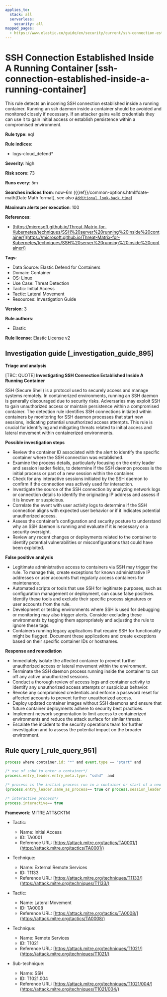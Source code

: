 ```yaml
---
applies_to:
  stack: all
  serverless:
    security: all
mapped_pages:
  - https://www.elastic.co/guide/en/security/current/ssh-connection-established-inside-a-running-container.html
---
```


# SSH Connection Established Inside A Running Container [ssh-connection-established-inside-a-running-container]

This rule detects an incoming SSH connection established inside a running container. Running an ssh daemon inside a container should be avoided and monitored closely if necessary. If an attacker gains valid credentials they can use it to gain initial access or establish persistence within a compromised environment.

**Rule type**: eql

**Rule indices**:

* logs-cloud_defend*

**Severity**: high

**Risk score**: 73

**Runs every**: 5m

**Searches indices from**: now-6m ({{ref}}/common-options.html#date-math[Date Math format], see also [`Additional look-back time`](docs-content://solutions/security/detect-and-alert/create-detection-rule.md#rule-schedule))

**Maximum alerts per execution**: 100

**References**:

* [https://microsoft.github.io/Threat-Matrix-for-Kubernetes/techniques/SSH%20server%20running%20inside%20container/](https://microsoft.github.io/Threat-Matrix-for-Kubernetes/techniques/SSH%20server%20running%20inside%20container/)

**Tags**:

* Data Source: Elastic Defend for Containers
* Domain: Container
* OS: Linux
* Use Case: Threat Detection
* Tactic: Initial Access
* Tactic: Lateral Movement
* Resources: Investigation Guide

**Version**: 3

**Rule authors**:

* Elastic

**Rule license**: Elastic License v2

## Investigation guide [_investigation_guide_895]

**Triage and analysis**

[TBC: QUOTE]
**Investigating SSH Connection Established Inside A Running Container**

SSH (Secure Shell) is a protocol used to securely access and manage systems remotely. In containerized environments, running an SSH daemon is generally discouraged due to security risks. Adversaries may exploit SSH to gain unauthorized access or maintain persistence within a compromised container. The detection rule identifies SSH connections initiated within containers by monitoring for SSH daemon processes that start new sessions, indicating potential unauthorized access attempts. This rule is crucial for identifying and mitigating threats related to initial access and lateral movement within containerized environments.

**Possible investigation steps**

* Review the container ID associated with the alert to identify the specific container where the SSH connection was established.
* Examine the process details, particularly focusing on the entry leader and session leader fields, to determine if the SSH daemon process is the initial process or part of a new session within the container.
* Check for any interactive sessions initiated by the SSH daemon to confirm if the connection was actively used for interaction.
* Investigate the source of the SSH connection by analyzing network logs or connection details to identify the originating IP address and assess if it is known or suspicious.
* Correlate the event with user activity logs to determine if the SSH connection aligns with expected user behavior or if it indicates potential unauthorized access.
* Assess the container’s configuration and security posture to understand why an SSH daemon is running and evaluate if it is necessary or a security oversight.
* Review any recent changes or deployments related to the container to identify potential vulnerabilities or misconfigurations that could have been exploited.

**False positive analysis**

* Legitimate administrative access to containers via SSH may trigger the rule. To manage this, create exceptions for known administrative IP addresses or user accounts that regularly access containers for maintenance.
* Automated scripts or tools that use SSH for legitimate purposes, such as configuration management or deployment, can cause false positives. Identify these tools and exclude their specific process signatures or user accounts from the rule.
* Development or testing environments where SSH is used for debugging or monitoring may also trigger alerts. Consider excluding these environments by tagging them appropriately and adjusting the rule to ignore these tags.
* Containers running legacy applications that require SSH for functionality might be flagged. Document these applications and create exceptions based on their specific container IDs or hostnames.

**Response and remediation**

* Immediately isolate the affected container to prevent further unauthorized access or lateral movement within the environment.
* Terminate the SSH daemon process running inside the container to cut off any active unauthorized sessions.
* Conduct a thorough review of access logs and container activity to identify any unauthorized access attempts or suspicious behavior.
* Revoke any compromised credentials and enforce a password reset for affected accounts to prevent further unauthorized access.
* Deploy updated container images without SSH daemons and ensure that future container deployments adhere to security best practices.
* Implement network segmentation to limit access to containerized environments and reduce the attack surface for similar threats.
* Escalate the incident to the security operations team for further investigation and to assess the potential impact on the broader environment.


## Rule query [_rule_query_951]

```js
process where container.id: "*" and event.type == "start" and

/* use of sshd to enter a container*/
process.entry_leader.entry_meta.type: "sshd"  and

/* process is the initial process run in a container or start of a new session*/
(process.entry_leader.same_as_process== true or process.session_leader.same_as_process== true) and

/* interactive process*/
process.interactive== true
```

**Framework**: MITRE ATT&CKTM

* Tactic:

    * Name: Initial Access
    * ID: TA0001
    * Reference URL: [https://attack.mitre.org/tactics/TA0001/](https://attack.mitre.org/tactics/TA0001/)

* Technique:

    * Name: External Remote Services
    * ID: T1133
    * Reference URL: [https://attack.mitre.org/techniques/T1133/](https://attack.mitre.org/techniques/T1133/)

* Tactic:

    * Name: Lateral Movement
    * ID: TA0008
    * Reference URL: [https://attack.mitre.org/tactics/TA0008/](https://attack.mitre.org/tactics/TA0008/)

* Technique:

    * Name: Remote Services
    * ID: T1021
    * Reference URL: [https://attack.mitre.org/techniques/T1021/](https://attack.mitre.org/techniques/T1021/)

* Sub-technique:

    * Name: SSH
    * ID: T1021.004
    * Reference URL: [https://attack.mitre.org/techniques/T1021/004/](https://attack.mitre.org/techniques/T1021/004/)



